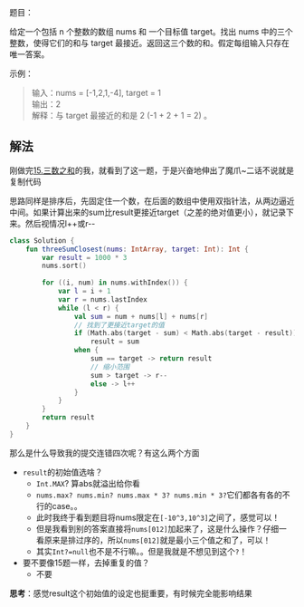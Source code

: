 题目：

给定一个包括 n 个整数的数组 nums 和 一个目标值 target。找出 nums 中的三个整数，使得它们的和与 target 最接近。返回这三个数的和。假定每组输入只存在唯一答案。

示例：
>输入：nums = [-1,2,1,-4], target = 1  
输出：2  
解释：与 target 最接近的和是 2 (-1 + 2 + 1 = 2) 。

## 解法
刚做完[15.三数之和](https://github.com/ddancn/LeetCoding/blob/master/array/0015.%20%E4%B8%89%E6%95%B0%E4%B9%8B%E5%92%8C.md)的我，就看到了这一题，于是兴奋地伸出了魔爪~二话不说就是复制代码

思路同样是排序后，先固定住一个数，在后面的数组中使用双指针法，从两边逼近中间。如果计算出来的sum比result更接近target（之差的绝对值更小），就记录下来。然后视情况l++或r--

```kotlin
class Solution {
    fun threeSumClosest(nums: IntArray, target: Int): Int {
        var result = 1000 * 3
        nums.sort()
        
        for ((i, num) in nums.withIndex()) {
            var l = i + 1
            var r = nums.lastIndex
            while (l < r) {
                val sum = num + nums[l] + nums[r]
                // 找到了更接近target的值
                if (Math.abs(target - sum) < Math.abs(target - result))
                    result = sum
                when {
                    sum == target -> return result
                    // 缩小范围
                    sum > target -> r--
                    else -> l++
                }
            }
        }
        return result
    }
}
```
那么是什么导致我的提交连错四次呢？有这么两个方面
* `result`的初始值选啥？
  * `Int.MAX`? 算abs就溢出给你看
  * `nums.max? nums.min? nums.max * 3? nums.min * 3?`它们都各有各的不行的case。。
  * 此时我终于看到题目将nums限定在`[-10^3,10^3]`之间了，感觉可以！
  * 但是我看到别的答案直接将`nums[012]`加起来了，这是什么操作？仔细一看原来是排过序的，所以`nums[012]`就是最小三个值之和了，可以！  
  * 其实`Int?=null`也不是不行嘛。。但是我就是不想见到这个`?`！
* 要不要像15题一样，去掉重复的值？
  * 不要
  
**思考**：感觉result这个初始值的设定也挺重要，有时候完全能影响结果
